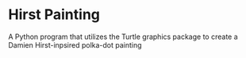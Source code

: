 # Hirst Painting
A Python program that utilizes the Turtle graphics package to create a Damien Hirst-inpsired polka-dot painting